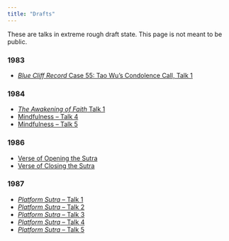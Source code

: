 ```yaml
---
title: "Drafts"
---
```


These are talks in extreme rough draft state. This page is not meant to be public.

### 1983

- [*Blue Cliff Record* Case 55: Tao Wu’s Condolence Call, Talk 1](1984-02-18-Blue-Cliff-Record-Case-55-Talk-1)

### 1984

- [*The Awakening of Faith* Talk 1](1984-03-16-The-Awakening-of-Faith)
- [Mindfulness – Talk 4](1984-03-24-Mindfulness-Talk-4)
- [Mindfulness – Talk 5](1984-03-25-Mindfulness-Talk-5)

### 1986

- [Verse of Opening the Sutra](1986-07-23-Verse-of-Opening-the-Sutra)
- [Verse of Closing the Sutra](1986-07-26-Verse-of-Closing-the-Sutra)

### 1987

- [*Platform Sutra* – Talk 1](1987-03-06-Platform-Sutra-Talk-1)
- [*Platform Sutra* – Talk 2](1987-03-20-Platform-Sutra-Talk-2)
- [*Platform Sutra* – Talk 3](1987-03-27-Platform-Sutra-Talk-3)
- [*Platform Sutra* – Talk 4](1987-04-03-Platform-Sutra-Talk-4)
- [*Platform Sutra* – Talk 5](1987-04-10-Platform-Sutra-Talk-5)



<a name="end">
